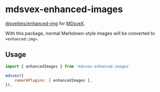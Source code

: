 # mdsvex-enhanced-images

[@sveltejs/enhanced-img](https://kit.svelte.dev/docs/images#sveltejs-enhanced-img) for [MDsveX](https://mdsvex.pngwn.io/).

With this package, normal Markdown-style images will be converted to `<enhanced:img>`.

## Usage

```js
import { enhancedImages } from 'mdsvex-enhanced-images`

mdsvex({
    remarkPlugins: [ enhancedImages ],
}),
```
